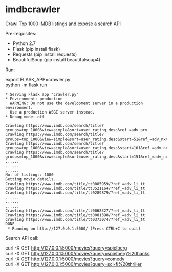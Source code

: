 # imdbcrawler
Crawl Top 1000 IMDB listings and expose a search API

Pre-requisites:

- Python 2.7
- Flask (pip install flask)
- Requests (pip install requests)
- BeautifulSoup (pip install beautifulsoup4)

Run:

export FLASK_APP=crawler.py  
python -m flask run
```
* Serving Flask app "crawler.py"
* Environment: production
  WARNING: Do not use the development server in a production environment.
  Use a production WSGI server instead.
* Debug mode: off

Crawling https://www.imdb.com/search/title?groups=top_1000&view=simple&sort=user_rating,desc&ref_=adv_prv
Crawling https://www.imdb.com/search/title?groups=top_1000&view=simple&sort=user_rating,desc&start=51&ref_=adv_nxt
Crawling https://www.imdb.com/search/title?groups=top_1000&view=simple&sort=user_rating,desc&start=101&ref_=adv_nxt
Crawling https://www.imdb.com/search/title?groups=top_1000&view=simple&sort=user_rating,desc&start=151&ref_=adv_nxt
......  
......  
......  
No. of listings: 1000
Getting movie details....  
Crawling https://www.imdb.com/title/tt0085959/?ref_=adv_li_tt  
Crawling https://www.imdb.com/title/tt3521164/?ref_=adv_li_tt  
Crawling https://www.imdb.com/title/tt0289879/?ref_=adv_li_tt  
......  
......  
......  
Crawling https://www.imdb.com/title/tt0068327/?ref_=adv_li_tt  
Crawling https://www.imdb.com/title/tt0081398/?ref_=adv_li_tt  
Crawling https://www.imdb.com/title/tt0373074/?ref_=adv_li_tt  
DONE  
 * Running on http://127.0.0.1:5000/ (Press CTRL+C to quit)
 ```
 
 Search API call:
 
 curl -X GET http://127.0.0.1:5000/movies?query=spielberg  
 curl -X GET http://127.0.0.1:5000/movies?query=spielberg%20hanks  
 curl -X GET http://127.0.0.1:5000/movies?query=comedy  
 curl -X GET http://127.0.0.1:5000/movies?query=sci-fi%20thriller  
 
 

